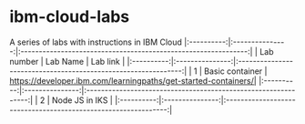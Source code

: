 # ibm-cloud-labs
A series of labs with instructions in IBM Cloud
|:----------:|:---------------:|:--------------------------------------------------------------:|
| Lab number | Lab Name        | Lab link                                                       |
|:----------:|:---------------:|:--------------------------------------------------------------:|
|    1       | Basic container | https://developer.ibm.com/learningpaths/get-started-containers/|
|:----------:|:---------------:|:--------------------------------------------------------------:|
|    2       | Node JS in IKS  | 
|:----------:|:---------------:|:--------------------------------------------------------------:|
